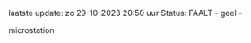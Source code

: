laatste update: 
zo 29-10-2023 20:50   uur 
Status: FAALT - geel - 
<div class="service Y">microstation</div>